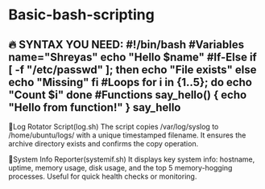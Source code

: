 # Basic-bash-scripting
🔥 SYNTAX YOU NEED:
#!/bin/bash
#Variables
name="Shreyas"
echo "Hello $name"
#If-Else
if [ -f "/etc/passwd" ]; then
  echo "File exists"
else
  echo "Missing"
fi
#Loops
for i in {1..5}; do
  echo "Count $i"
done
#Functions
say_hello() {
  echo "Hello from function!"
}
say_hello
------------------------------------------------------------------------------------------------------------------------------
📌Log Rotator Script(log.sh)
The script copies /var/log/syslog to /home/ubuntu/logs/ with a unique timestamped filename. It ensures the archive directory exists and confirms the copy operation.

📌System Info Reporter(systemif.sh)
It displays key system info: hostname, uptime, memory usage, disk usage, and the top 5 memory-hogging processes. Useful for quick health checks or monitoring.
